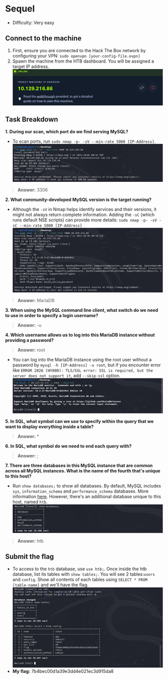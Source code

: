 # Sequel
- Difficulty: Very easy

## Connect to the machine
1. First, ensure you are connected to the Hack The Box network by configuring your VPN: `sudo openvpn [your-config-file.ovpn]`
2. Spawn the machine from the HTB dashboard. You will be assigned a target IP address.
![ip-address](img/ip-address.png)

## Task Breakdown
**1. During our scan, which port do we find serving MySQL?**
- To scan ports, run `sudo nmap -p- -sV --min-rate 5000 [IP-Address]`.
![nmap](img/nmap.png)
> **Answer:** 3306

**2. What community-developed MySQL version is the target running?**
- Although the `-sV` in Nmap helps identify services and their versions, it might not always return complete information. Adding the `-sC` (which runs default NSE scripts) can provide more details: `sudo nmap -p- -sV -sC --min-rate 5000 [IP-Address]`
![version.png](img/version.png)
> **Answer:** MariaDB

**3. When using the MySQL command line client, what switch do we need to use in order to specify a login username?**
> **Answer:** -u

**4. Which username allows us to log into this MariaDB instance without providing a password?**
> **Answer:** root
- You can log into the MariaDB instance using the root user without a password by `mysql -h [IP-Address] -u root`, but if you encounter error like `ERROR 2026 (HY000): TLS/SSL error: SSL is required, but the server does not support it`, add `--skip-ssl` option.  
![mysql](img/mysql.png)

**5. In SQL, what symbol can we use to specify within the query that we want to display everything inside a table?**
> **Answer:** *

**6. In SQL, what symbol do we need to end each query with?**
> **Answer:** ;

**7. There are three databases in this MySQL instance that are common across all MySQL instances. What is the name of the fourth that's unique to this host?**
- Run `show databases;` to show all databases. By default, MySQL includes `sys`, `information_schema` and `performance_schema` databases. More information [here](https://dataedo.com/kb/databases/mysql/default-databases-schemas#:~:text=Every%20MySQL%20is%20shipped%20with%20default%20system%20schemas/databases.). However, there's an additional database unique to this host, named `htb`.
![db](img/db.png)
> **Answer:** htb

## Submit the flag
- To access to the `htb` database, use `use htb;`. Once inside the htb database, list its tables with `show tables;`. You will see 2 tables:`users` and `config`. Show all contents of each tables using `SELECT * FROM [table-name]` and we'll have the flag.
![flag](img/flag.png)
- **My flag:** 7b4bec00d1a39e3dd4e021ec3d915da8

